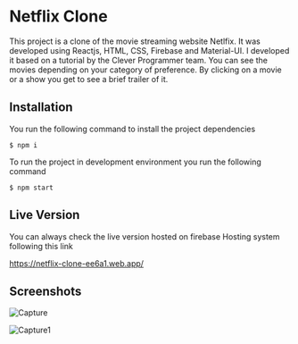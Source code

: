 # Netflix Clone

This project is a clone of the movie streaming website Netlfix. It was developed using Reactjs, HTML, CSS, Firebase and Material-UI. I developed it based on a tutorial by the Clever Programmer team. You can see the movies depending on your category of preference. By clicking on a movie or a show you get to see a brief trailer of it.

## Installation

You run the following command to install the project dependencies

```
$ npm i
```

To run the project in development environment you run the following command

```
$ npm start
```
## Live Version

You can always check the live version hosted on firebase Hosting system following this link

https://netflix-clone-ee6a1.web.app/

## Screenshots
![Capture](https://user-images.githubusercontent.com/43782909/115406513-8d036e00-a1ef-11eb-9655-b3b73e1d4570.PNG)




![Capture1](https://user-images.githubusercontent.com/43782909/115406552-94c31280-a1ef-11eb-907a-6a576a071b37.PNG)
